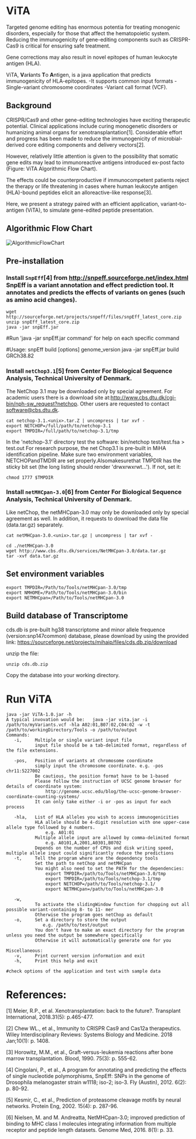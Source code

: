 # ViTA
Targeted genome editing has enormous potentia for treating monogenic disorders, especially for those that affect the hematopoietic system. Reducing the immunogenicity of gene-editing components such as CRISPR-Cas9 is critical for ensuring safe treatment. 

Gene corrections may also result in novel epitopes of human leukocyte antigen (HLA). 

ViTA, **V**ar**i**ants **T**o **A**ntigen, is a java application that predicts immunogenicity of HLA-epitopes. 
 -It supports common input formats
  -Single-variant chromosome coordinates
  -Variant call format (VCF).
  
## Background
CRISPR/Cas9 and other gene-editing technologies have exciting therapeutic potential. Clinical applications include curing monogenetic disorders or humanizing animal organs for xenotransplantation[1]. Considerable effort and progress has been made to reduce the immunogenicity of microbial-derived core editing components and delivery vectors[2]. 

However, relatively little attention is given to the possibility that somatic gene edits may lead to immunoreactive antigens introduced ex-post facto (Figure: ViTA Algorithmic Flow Chart). 

The effects could be counterproductive if immunocompetent patients reject the therapy or life threatening in cases where human leukocyte antigen (HLA)-bound peptides elicit an alloreactive-like response[3]. 

Here, we present a strategy paired with an efficient application, variant-to-antigen (ViTA), to simulate gene-edited peptide presentation. 

## Algorithmic Flow Chart

![AlgorithmicFlowChart](https://github.com/wwang-nmdp/ViTA/blob/master/doc/image/vitaflow.png)

## Pre-installation

### Install `SnpEff`[4] from http://snpeff.sourceforge.net/index.html  SnpEff is a variant annotation and effect prediction tool. It annotates and predicts the effects of variants on genes (such as amino acid changes).

```unix
wget http://sourceforge.net/projects/snpeff/files/snpEff_latest_core.zip
unzip snpEff_latest_core.zip
java -jar snpEff.jar
```
#Run 'java -jar snpEff.jar command' for help on each specific command

#Usage: snpEff build [options] genome_version
java -jar snpEff.jar build GRCh38.82
### Install `netChop3.1`[5] from Center For Biological Sequence Analysis, Technical University of Denmark.
   The NetChop 3.1 may be downloaded only by special agreement.  For academic users there is a download site at:http://www.cbs.dtu.dk/cgi-bin/nph-sw_request?netchop. Other users are requested to contact   software@cbs.dtu.dk.

```unix
cat netchop-3.1.<unix>.tar.Z | uncompress | tar xvf -
export NETCHOP=/full/path/to/netchop-3.1
export TMPDIR=/full/path/to/netchop-3.1/tmp
```

In the 'netchop-3.1' directory test the software:
bin/netchop test/test.fsa > test.out
  For research purpose, the net Chop3.1 is pre-built in MiHA identification pipeline. Make sure two environment variables, NETCHOPandTMDIR are set properly.Alsomakesurethat TMPDIR has the sticky bit set (the long listing should render 'drwxrwxrwt...'). If not, set it:

```unix
chmod 1777 $TMPDIR
```
### Install `netMHCpan-3.0`[6] from Center For Biological Sequence Analysis, Technical University of Denmark.
Like netChop, the netMHCpan-3.0 may only be downloaded only by special agreement as well. In addition, it requests to download the data file (data.tar.gz) separately.

```unix
cat netMHCpan-3.0.<unix>.tar.gz | uncompress | tar xvf -

cd ./netMHCpan-3.0
wget http://www.cbs.dtu.dk/services/NetMHCpan-3.0/data.tar.gz
tar -xvf data.tar.gz
```




## Set environment variables

```unix
export TMPDIR=/Path/to/Tools/netMHCpan-3.0/tmp
export NMHOME=/Path/to/Tools/netMHCpan-3.0/bin
export NETMHCpan=/Path/to/Tools/netMHCpan-3.0
```


## Build database of Transcriptome


cds.db is pre-built hg38 transcriptome and minor allele frequence (version:snp147common) database, please download by using the provided link: https://sourceforge.net/projects/mihaip/files/cds.db.zip/download

unzip the file:
```unix
unzip cds.db.zip
```
Copy the database into your working directory.

# Run ViTA

```unix
java -jar ViTA-1.0.jar -h
A typical invovation would be:   java -jar vita.jar -i /path/to/myVariants.vcf -hla A02:01,B07:02,C04:02 -w -t /path/to/workingDirectory/Tools -o /path/to/output
Commands:
   -i,     Multiple or single variant input file
           input file should be a tab-delimited format, regardless of the file extensions.

   -pos,   Position of variants at chromosome coordinate
           simply input the chromosome coordinate. e.g. -pos chr11:5227002
           Be cautious, the position format have to be 1-based
           Please follow the instruction of UCSC genome browser for details of coordinate system: 
               http://genome.ucsc.edu/blog/the-ucsc-genome-browser-coordinate-counting-systems/
           It can only take either -i or -pos as input for each process

   -hla,   List of HLA alleles you wish to access immunogenicities
           HLA allele should be 4-digit resolution with one upper-case allele type followed by 4 numbers.
               e.g. A01:01
           Multiple allele input are allowed by comma-delimited format
               e.g. A0101,A,2001,A0301,B0702
           Depends on the number of CPUs and disk writing speed, multiple allele input could significantly reduce the predictions
   -t,     Tell the program where are the dependency tools
           Set the path to netChop and netMHCpan
           You might also need to set the PATH for the dependencies:
               export TMPDIR=/path/to/Tools/netMHCpan-3.0/tmp
               export TMPDIR=/path/to/Tools/netchop-3.1/tmp
               export NETCHOP=/path/to/Tools/netchop-3.1/
               export NETMHCpan=/path/to/Tools/netMHCpan-3.0

   -w,    
           To activate the slidingWindow function for chopping out all possible variant-containing 8- to 11- mer
           Otherwise the program goes netChop as default
   -o,     Set a directory to store the output
              e.g. /path/to/test/output
           You don't have to make an exact directory for the program unless you need the output be somewhere specifically
           Otherwise it will automatically generate one for you

Miscellaneous:
   -v,     Print current version information and exit
   -h,     Print this help and exit

#check options of the application and test with sample data
```
# References:
[1]   Meier, R.P., et al. Xenotransplantation: back to the future?. Transplant International, 2018.31(5): p.465-477.

[2]   Chew WL., et al., Immunity to CRISPR Cas9 and Cas12a therapeutics. Wiley Interdisciplinary Reviews: Systems Biology and Medicine. 2018 Jan;10(1): p. 1408.

[3]   Horowitz, M.M., et al., Graft-versus-leukemia reactions after bone marrow transplantation. Blood, 1990. 75(3): p. 555-62.

[4]	Cingolani, P., et al., A program for annotating and predicting the effects of single nucleotide polymorphisms, SnpEff: SNPs in the genome of Drosophila melanogaster strain w1118; iso-2; iso-3. Fly (Austin), 2012. 6(2): p. 80-92.

[5]	Kesmir, C., et al., Prediction of proteasome cleavage motifs by neural networks. Protein Eng, 2002. 15(4): p. 287-96.

[6]	Nielsen, M. and M. Andreatta, NetMHCpan-3.0; improved prediction of binding to MHC class I molecules integrating information from multiple receptor and peptide length datasets. Genome Med, 2016. 8(1): p. 33.
